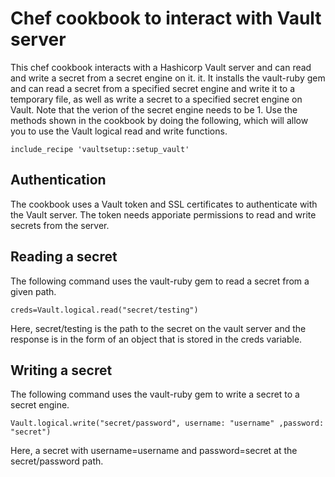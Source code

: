 
Chef cookbook to interact with Vault server
===========================================  
This chef cookbook interacts with a Hashicorp Vault server and can read and write a secret from a secret engine on it. it. It installs the vault-ruby gem and can read a secret from a specified secret engine and write it to a temporary file, as well as write a secret to a specified secret engine on Vault. Note that the verion of the secret engine needs to be 1.
Use the methods shown in the  cookbook by doing the following, which will allow you to use the Vault logical read and write functions. 
```
include_recipe 'vaultsetup::setup_vault'
```

Authentication
--------------
The cookbook uses a Vault token and SSL certificates to authenticate with the Vault server. The token needs apporiate permissions to read and write secrets from the server. 

Reading a secret
----------------
The following command uses the vault-ruby gem to read a secret from a given path.  
```
creds=Vault.logical.read("secret/testing")
```
Here, secret/testing is the path to the secret on the vault server and the response is in the form of an object that is stored in the creds variable. 

Writing a secret
----------------
The following command uses the vault-ruby gem to write a secret to a secret engine.
```
Vault.logical.write("secret/password", username: "username" ,password: "secret")
```
Here, a secret with username=username and password=secret at the secret/password path. 
